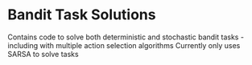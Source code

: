 # Bandit Task Solutions
Contains code to solve both deterministic and stochastic bandit tasks - including with multiple action selection algorithms 
Currently only uses SARSA to solve tasks
